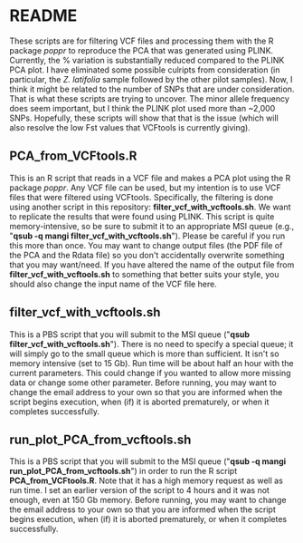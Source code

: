 # README
These scripts are for filtering VCF files and processing them with the R package _poppr_ to reproduce the PCA that was generated using PLINK. Currently, the % variation is substantially reduced compared to the PLINK PCA plot. I have eliminated some possible culripts from consideration (in particular, the _Z. latifolia_ sample followed by the other pilot samples). Now, I think it might be related to the number of SNPs that are under consideration. That is what these scripts are trying to uncover. The minor allele frequency does seem important, but I think the PLINK plot used more than ~2,000 SNPs. Hopefully, these scripts will show that that is the issue (which will also resolve the low Fst values that VCFtools is currently giving).

## PCA_from_VCFtools.R
This is an R script that reads in a VCF file and makes a PCA plot using the R package _poppr_. Any VCF file can be used, but my intention is to use VCF files that were filtered using VCFtools. Specifically, the filtering is done using another script in this repository: **filter_vcf_with_vcftools.sh**. We want to replicate the results that were found using PLINK. This script is quite memory-intensive, so be sure to submit it to an appropriate MSI queue (e.g., "**qsub -q mangi filter_vcf_with_vcftools.sh**"). Please be careful if you run this more than once. You may want to change output files (the PDF file of the PCA and the Rdata file) so you don't accidentally overwrite something that you may want/need. If you have altered the name of the output file from **filter_vcf_with_vcftools.sh** to something that better suits your style, you should also change the input name of the VCF file here.

## filter_vcf_with_vcftools.sh
This is a PBS script that you will submit to the MSI queue ("**qsub filter_vcf_with_vcftools.sh**"). There is no need to specify a special queue; it will simply go to the small queue which is more than sufficient. It isn't so memory intensive (set to 15 Gb). Run time will be about half an hour with the current parameters. This could change if you wanted to allow more missing data or change some other parameter. Before running, you may want to change the email address to your own so that you are informed when the script begins execution, when (if) it is aborted prematurely, or when it completes successfully.

## run_plot_PCA_from_vcftools.sh
This is a PBS script that you will submit to the MSI queue ("**qsub -q mangi run_plot_PCA_from_vcftools.sh**") in order to run the R script **PCA_from_VCFtools.R**. Note that it has a high memory request as well as run time. I set an earlier version of the script to 4 hours and it was not enough, even at 150 Gb memory. Before running, you may want to change the email address to your own so that you are informed when the script begins execution, when (if) it is aborted prematurely, or when it completes successfully.

